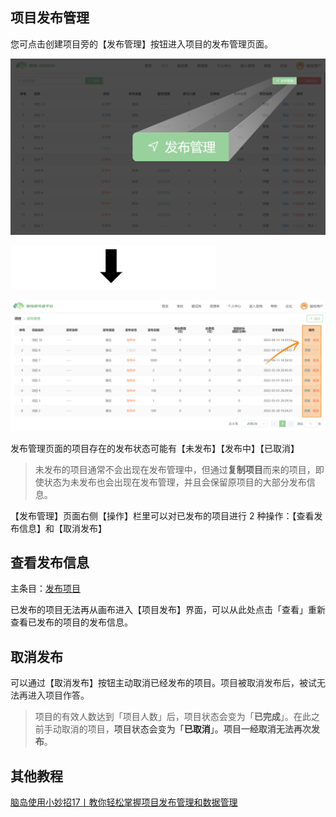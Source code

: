 
## 项目发布管理 <!-- {docsify-ignore-all} -->

您可点击创建项目旁的【发布管理】按钮进入项目的发布管理页面。

![](../images/2022/1654694483724-6d1b6d07-8a9c-4bde-9791-80ecf1e6a493.png)

![](../images/2022/1647583362060-8b85c2e1-bb4d-4ab0-9d2f-260279085466.png)

![](../images/2022/1654694865141-9e1b74f9-33db-4a19-bb6a-2814274f019c.png)

发布管理页面的项目存在的发布状态可能有【未发布】【发布中】【已取消】



> 未发布的项目通常不会出现在发布管理中，但通过**复制项目**而来的项目，即使状态为未发布也会出现在发布管理，并且会保留原项目的大部分发布信息。
>



【发布管理】页面右侧【操作】栏里可以对已发布的项目进行 2 种操作：【查看发布信息】和【取消发布】

## 查看发布信息
主条目：[发布项目](https://www.yuque.com/naodao/researcher-manual/cd165t#ERkAh)



已发布的项目无法再从画布进入【项目发布】界面，可以从此处点击「查看」重新查看已发布的项目的发布信息。

## 取消发布


可以通过【取消发布】按钮主动取消已经发布的项目。<font style="color:rgb(38, 38, 38);">项目被取消发布后，被试无法再进入项目作答。</font>



> 项目的有效人数达到「项目人数」后，项目状态会变为「**已完成**」。在此之前手动取消的项目，<font style="color:rgb(38, 38, 38);">项目状态会变为「</font>**<font style="color:rgb(38, 38, 38);">已取消</font>**<font style="color:rgb(38, 38, 38);">」。</font>**项目一经取消无法再次发布**。
>

## 其他教程
[脑岛使用小妙招17丨教你轻松掌握项目发布管理和数据管理](https://mp.weixin.qq.com/s/RVgvSqqBYg0JVzjPYyc7BA)


